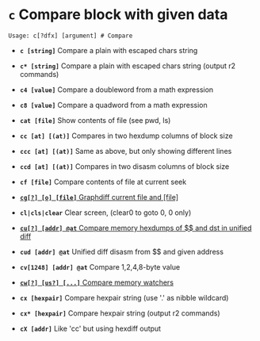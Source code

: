 <!-- TITLE: c -->

#  **`c`** Compare block with given data


```text
Usage: c[?dfx] [argument] # Compare
```


- **`c [string]`** Compare a plain with escaped chars string
- **`c* [string]`** Compare a plain with escaped chars string (output r2 commands)
- **`c4 [value]`** Compare a doubleword from a math expression
- **`c8 [value]`** Compare a quadword from a math expression
- **`cat [file]`** Show contents of file (see pwd, ls)
- **`cc [at] [(at)]`** Compares in two hexdump columns of block size
- **`ccc [at] [(at)]`** Same as above, but only showing different lines
- **`ccd [at] [(at)]`** Compares in two disasm columns of block size
- **`cf [file]`** Compare contents of file at current seek

- [ **`cg[?] [o] [file]`** Graphdiff current file and [file]](/options/c/cg)

- **`cl|cls|clear`** Clear screen, (clear0 to goto 0, 0 only)

- [ **`cu[?] [addr] @at`** Compare memory hexdumps of $$ and dst in unified diff](/options/c/cu)

- **`cud [addr] @at`** Unified diff disasm from $$ and given address
- **`cv[1248] [addr] @at`** Compare 1,2,4,8-byte value

- [ **`cw[?] [us?] [...]`** Compare memory watchers](/options/c/cw)

- **`cx [hexpair]`** Compare hexpair string (use '.' as nibble wildcard)
- **`cx* [hexpair]`** Compare hexpair string (output r2 commands)
- **`cX [addr]`** Like 'cc' but using hexdiff output

<p hidden>c c* c4 c8 cat cc ccc ccd cf cg cl cu cud cv cw cx cx* cX</p>